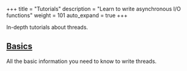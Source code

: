 +++
title = "Tutorials"
description = "Learn to write asynchronous I/O functions"
weight = 101
auto_expand = true
+++

In-depth tutorials about threads.

## [Basics](/userspace/threads/tutorials/basics)

All the basic information you need to know to write threads.
